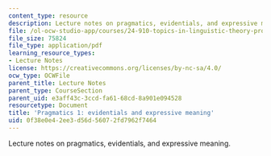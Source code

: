 ```yaml
---
content_type: resource
description: Lecture notes on pragmatics, evidentials, and expressive meaning.
file: /ol-ocw-studio-app/courses/24-910-topics-in-linguistic-theory-propositional-attitudes-spring-2009/0f38e0e42ee3d56d56072fd7962f7464_MIT24_910s09_lec08.pdf
file_size: 75824
file_type: application/pdf
learning_resource_types:
- Lecture Notes
license: https://creativecommons.org/licenses/by-nc-sa/4.0/
ocw_type: OCWFile
parent_title: Lecture Notes
parent_type: CourseSection
parent_uid: e3aff43c-3ccd-fa61-68cd-8a901e094528
resourcetype: Document
title: 'Pragmatics 1: evidentials and expressive meaning'
uid: 0f38e0e4-2ee3-d56d-5607-2fd7962f7464
---
```

Lecture notes on pragmatics, evidentials, and expressive meaning.